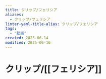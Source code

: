 ```yaml
---
title: クリップ/フェリシア
aliases:
  - クリップ/フェリシア
linter-yaml-title-alias: クリップ/フェリシア
tags:
  - "動画"
created: 2025-06-14
modified: 2025-06-16
---
```


# クリップ/[[フェリシア]]
